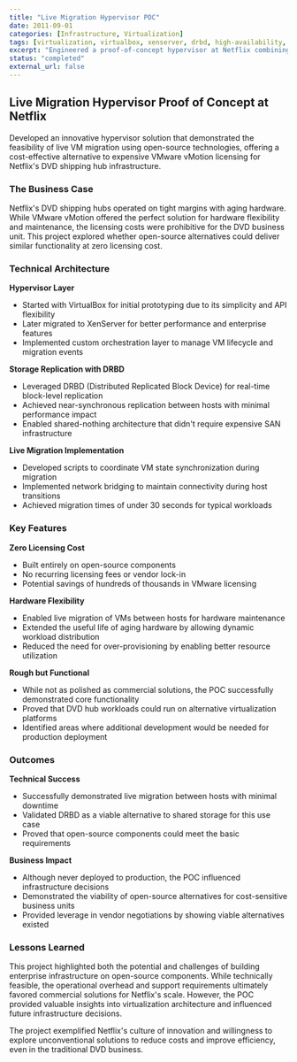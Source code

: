 ```yaml
---
title: "Live Migration Hypervisor POC"
date: 2011-09-01
categories: [Infrastructure, Virtualization]
tags: [virtualization, virtualbox, xenserver, drbd, high-availability, netflix]
excerpt: "Engineered a proof-of-concept hypervisor at Netflix combining VirtualBox/XenServer with DRBD to create a free alternative to VMware vMotion for DVD shipping hub infrastructure."
status: "completed"
external_url: false
---
```


## Live Migration Hypervisor Proof of Concept at Netflix

Developed an innovative hypervisor solution that demonstrated the feasibility of live VM migration using open-source technologies, offering a cost-effective alternative to expensive VMware vMotion licensing for Netflix's DVD shipping hub infrastructure.

### The Business Case

Netflix's DVD shipping hubs operated on tight margins with aging hardware. While VMware vMotion offered the perfect solution for hardware flexibility and maintenance, the licensing costs were prohibitive for the DVD business unit. This project explored whether open-source alternatives could deliver similar functionality at zero licensing cost.

### Technical Architecture

**Hypervisor Layer**
- Started with VirtualBox for initial prototyping due to its simplicity and API flexibility
- Later migrated to XenServer for better performance and enterprise features
- Implemented custom orchestration layer to manage VM lifecycle and migration events

**Storage Replication with DRBD**
- Leveraged DRBD (Distributed Replicated Block Device) for real-time block-level replication
- Achieved near-synchronous replication between hosts with minimal performance impact
- Enabled shared-nothing architecture that didn't require expensive SAN infrastructure

**Live Migration Implementation**
- Developed scripts to coordinate VM state synchronization during migration
- Implemented network bridging to maintain connectivity during host transitions
- Achieved migration times of under 30 seconds for typical workloads

### Key Features

**Zero Licensing Cost**
- Built entirely on open-source components
- No recurring licensing fees or vendor lock-in
- Potential savings of hundreds of thousands in VMware licensing

**Hardware Flexibility**
- Enabled live migration of VMs between hosts for hardware maintenance
- Extended the useful life of aging hardware by allowing dynamic workload distribution
- Reduced the need for over-provisioning by enabling better resource utilization

**Rough but Functional**
- While not as polished as commercial solutions, the POC successfully demonstrated core functionality
- Proved that DVD hub workloads could run on alternative virtualization platforms
- Identified areas where additional development would be needed for production deployment

### Outcomes

**Technical Success**
- Successfully demonstrated live migration between hosts with minimal downtime
- Validated DRBD as a viable alternative to shared storage for this use case
- Proved that open-source components could meet the basic requirements

**Business Impact**
- Although never deployed to production, the POC influenced infrastructure decisions
- Demonstrated the viability of open-source alternatives for cost-sensitive business units
- Provided leverage in vendor negotiations by showing viable alternatives existed

### Lessons Learned

This project highlighted both the potential and challenges of building enterprise infrastructure on open-source components. While technically feasible, the operational overhead and support requirements ultimately favored commercial solutions for Netflix's scale. However, the POC provided valuable insights into virtualization architecture and influenced future infrastructure decisions.

The project exemplified Netflix's culture of innovation and willingness to explore unconventional solutions to reduce costs and improve efficiency, even in the traditional DVD business.